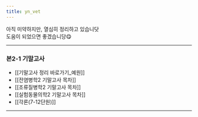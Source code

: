 ```yaml
---
title: yn_vet
---
```



아직 미약하지만, 열심히 정리하고 있습니닷<br>
도움이 되었으면 좋겠습니당😋

---

### 본2-1 기말고사
- [[기말고사 정리 바로가기_예원]]
-   [[전염병학2 기말고사 목차]]
-   [[조류질병학2 기말고사 목차]]
-   [[실험동물의학2 기말고사 목차]]
-   [[각론(7-12단원)]]

---
